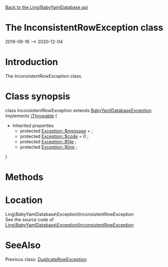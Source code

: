 [Back to the Ling/BabyYamlDatabase api](https://github.com/lingtalfi/BabyYamlDatabase/blob/master/doc/api/Ling/BabyYamlDatabase.md)



The InconsistentRowException class
================
2019-09-16 --> 2020-12-04






Introduction
============

The InconsistentRowException class.



Class synopsis
==============


class <span class="pl-k">InconsistentRowException</span> extends [BabyYamlDatabaseException](https://github.com/lingtalfi/BabyYamlDatabase/blob/master/doc/api/Ling/BabyYamlDatabase/Exception/BabyYamlDatabaseException.md) implements [\Throwable](http://php.net/manual/en/class.throwable.php) {

- Inherited properties
    - protected  [Exception::$message](#property-message) =  ;
    - protected  [Exception::$code](#property-code) = 0 ;
    - protected  [Exception::$file](#property-file) ;
    - protected  [Exception::$line](#property-line) ;

}






Methods
==============






Location
=============
Ling\BabyYamlDatabase\Exception\InconsistentRowException<br>
See the source code of [Ling\BabyYamlDatabase\Exception\InconsistentRowException](https://github.com/lingtalfi/BabyYamlDatabase/blob/master/Exception/InconsistentRowException.php)



SeeAlso
==============
Previous class: [DuplicateRowException](https://github.com/lingtalfi/BabyYamlDatabase/blob/master/doc/api/Ling/BabyYamlDatabase/Exception/DuplicateRowException.md)<br>

